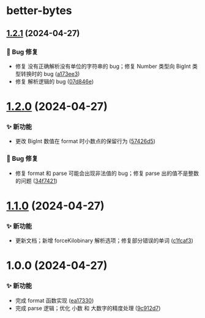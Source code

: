 # better-bytes

## [1.2.1](https://github.com/CaoMeiYouRen/better-bytes/compare/v1.2.0...v1.2.1) (2024-04-27)


### 🐛 Bug 修复

* 修复 没有正确解析没有单位的字符串的 bug；修复 Number 类型向 BigInt 类型转换时的 bug ([a173ee3](https://github.com/CaoMeiYouRen/better-bytes/commit/a173ee3))
* 修复 解析逻辑的 bug ([07d846e](https://github.com/CaoMeiYouRen/better-bytes/commit/07d846e))

# [1.2.0](https://github.com/CaoMeiYouRen/better-bytes/compare/v1.1.0...v1.2.0) (2024-04-27)


### ✨ 新功能

* 更改 BigInt 数值在 format 时小数点的保留行为 ([57426d5](https://github.com/CaoMeiYouRen/better-bytes/commit/57426d5))


### 🐛 Bug 修复

* 修复 format 和 parse 可能会出现非法值的 bug；修复 parse 出的值不是整数的问题 ([34f7421](https://github.com/CaoMeiYouRen/better-bytes/commit/34f7421))

# [1.1.0](https://github.com/CaoMeiYouRen/better-bytes/compare/v1.0.0...v1.1.0) (2024-04-27)


### ✨ 新功能

* 更新文档；新增 forceKilobinary 解析选项；修复部分错误的单词 ([c1fcaf3](https://github.com/CaoMeiYouRen/better-bytes/commit/c1fcaf3))

# 1.0.0 (2024-04-27)


### ✨ 新功能

* 完成 format 函数实现 ([ea17330](https://github.com/CaoMeiYouRen/better-bytes/commit/ea17330))
* 完成 parse 逻辑；优化 小数 和 大数字的精度处理 ([9c912d7](https://github.com/CaoMeiYouRen/better-bytes/commit/9c912d7))
